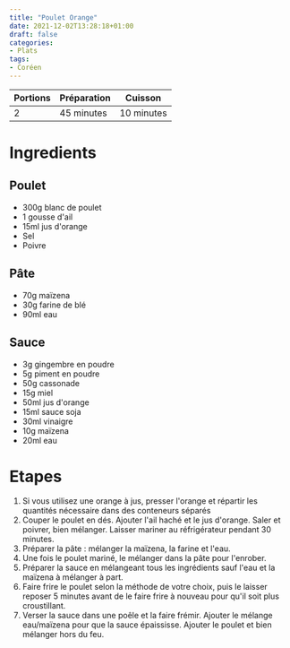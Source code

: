 ```yaml
---
title: "Poulet Orange"
date: 2021-12-02T13:28:18+01:00
draft: false
categories:
- Plats
tags:
- Coréen
---
```


| Portions | Préparation | Cuisson    |
|----------|-------------|------------|
| 2        | 45 minutes  | 10 minutes |

# Ingredients

## Poulet

- 300g blanc de poulet
- 1 gousse d'ail
- 15ml jus d'orange
- Sel
- Poivre

## Pâte

- 70g maïzena
- 30g farine de blé
- 90ml eau

## Sauce

- 3g gingembre en poudre
- 5g piment en poudre
- 50g cassonade
- 15g miel
- 50ml jus d'orange
- 15ml sauce soja
- 30ml vinaigre
- 10g maïzena
- 20ml eau

# Etapes

1) Si vous utilisez une orange à jus, presser l'orange et répartir les quantités nécessaire dans des conteneurs séparés
2) Couper le poulet en dés. Ajouter l'ail haché et le jus d'orange. Saler et poivrer, bien mélanger. Laisser mariner au réfrigérateur pendant 30 minutes.
3) Préparer la pâte : mélanger la maïzena, la farine et l'eau.
4) Une fois le poulet mariné, le mélanger dans la pâte pour l'enrober.
5) Préparer la sauce en mélangeant tous les ingrédients sauf l'eau et la maïzena à mélanger à part.
6) Faire frire le poulet selon la méthode de votre choix, puis le laisser reposer 5 minutes avant de le faire frire à nouveau pour qu'il soit plus croustillant.
7) Verser la sauce dans une poêle et la faire frémir. Ajouter le mélange eau/maïzena pour que la sauce épaississe. Ajouter le poulet et bien mélanger hors du feu.
